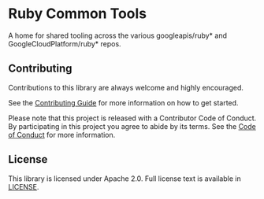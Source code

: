 # Ruby Common Tools

A home for shared tooling across the various googleapis/ruby* and GoogleCloudPlatform/ruby* repos.

## Contributing

Contributions to this library are always welcome and highly encouraged.

See the [Contributing
Guide](CONTRIBUTING.md)
for more information on how to get started.

Please note that this project is released with a Contributor Code of Conduct. By
participating in this project you agree to abide by its terms. See the [Code of
Conduct](CODE_OF_CONDUCT.md)
for more information.

## License

This library is licensed under Apache 2.0. Full license text is available in
[LICENSE](LICENSE).
